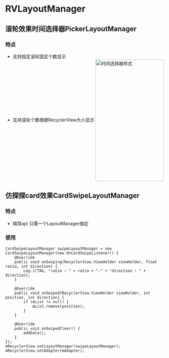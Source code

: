 # RVLayoutManager
## 滚轮效果时间选择器PickerLayoutManager
### 特点
- 支持指定滚轮固定个数显示
- 支持滚轮个数根据RecyclerView大小显示
<img src="https://pic5.58cdn.com.cn/nowater/fangfe/n_v2c024f10fb4584ad5a85c189eb843b1cb.jpg" width = "216" height = "384" alt="时间选择器样式"
align=center>
## 仿探探card效果CardSwipeLayoutManager
### 特点
- 精简api 只需一个LayoutManager搞定
### 使用
```
CardSwipeLayoutManager swipeLayoutManager = new CardSwipeLayoutManager(new OnCardSwipeListener() {
    @Override
    public void onSwiping(RecyclerView.ViewHolder viewHolder, float ratio, int direction) {
        Log.i(TAG, "ratio : " + ratio + "-" + "direction : " + direction);
    }

    @Override
    public void onSwiped(RecyclerView.ViewHolder viewHolder, int position, int direction) {
        if (mList != null) {
            mList.remove(position);
        }
    }

    @Override
    public void onSwipedClear() {
        addData();
    }
});
mRecyclerView.setLayoutManager(swipeLayoutManager);
mRecyclerView.setAdapter(mAdapter);
```